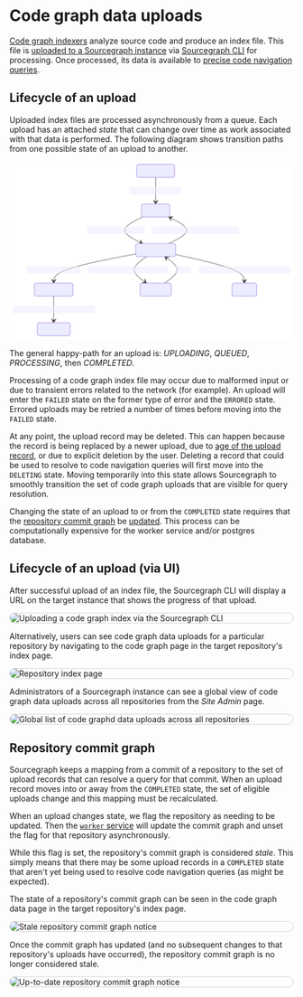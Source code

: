 # Code graph data uploads

<style>
img.screenshot {
  display: block;
  margin: 1em auto;
  max-width: 600px;
  margin-bottom: 0.5em;
  border: 1px solid lightgrey;
  border-radius: 10px;
}

img.terminal-screenshot {
  max-width: 800px;
}
</style>

[Code graph indexers](../references/indexers.md) analyze source code and produce an index file. This file is [uploaded to a Sourcegraph instance](../how-to/index_other_languages.md#4-upload-lsif-data) via [Sourcegraph CLI](../../cli/index.md) for processing. Once processed, its data is available to [precise code navigation queries](precise_code_intelligence.md).

## Lifecycle of an upload

Uploaded index files are processed asynchronously from a queue. Each upload has an attached _state_ that can change over time as work associated with that data is performed. The following diagram shows transition paths from one possible state of an upload to another.

![Upload state diagram](./diagrams/upload-states.svg)

The general happy-path for an upload is: _UPLOADING_, _QUEUED_, _PROCESSING_, then _COMPLETED_. 

Processing of a code graph index file may occur due to malformed input or due to transient errors related to the network (for example). An upload will enter the `FAILED` state on the former type of error and the `ERRORED` state. Errored uploads may be retried a number of times before moving into the `FAILED` state.

At any point, the upload record may be deleted. This can happen because the record is being replaced by a newer upload, due to [age of the upload record](../how-to/configure_data_retention.md), or due to explicit deletion by the user. Deleting a record that could be used to resolve to code navigation queries will first move into the `DELETING` state. Moving temporarily into this state allows Sourcegraph to smoothly transition the set of code graph uploads that are visible for query resolution.

Changing the state of an upload to or from the `COMPLETED` state requires that the [repository commit graph](#repository-commit-graph) be [updated](https://sourcegraph.com/search?q=context:global+repo:%5Egithub%5C.com/sourcegraph/sourcegraph%24+file:%5Eenterprise/cmd/worker/internal/codeintel/commitgraph/updater%5C.go+func+%28u+*Updater%29+update%28ctx&patternType=literal). This process can be computationally expensive for the worker service and/or postgres database.
## Lifecycle of an upload (via UI)

After successful upload of an index file, the Sourcegraph CLI will display a URL on the target instance that shows the progress of that upload.

<img src="https://storage.googleapis.com/sourcegraph-assets/docs/images/code-intelligence/sg-3.34/uploads/src-lsif-upload.gif" class="screenshot terminal-screenshot" alt="Uploading a code graph index via the Sourcegraph CLI">

Alternatively, users can see code graph data uploads for a particular repository by navigating to the code graph page in the target repository's index page.

<img src="https://storage.googleapis.com/sourcegraph-assets/docs/images/code-intelligence/sg-3.33/repository-page.png" class="screenshot" alt="Repository index page">

Administrators of a Sourcegraph instance can see a global view of code graph data uploads across all repositories from the _Site Admin_ page.

<img src="https://storage.googleapis.com/sourcegraph-assets/docs/images/code-intelligence/rename/site-admin-list.png" class="screenshot" alt="Global list of code graphd data uploads across all repositories">

## Repository commit graph

Sourcegraph keeps a mapping from a commit of a repository to the set of upload records that can resolve a query for that commit. When an upload record moves into or away from the `COMPLETED` state, the set of eligible uploads change and this mapping must be recalculated.

When an upload changes state, we flag the repository as needing to be updated. Then the [`worker` service](https://docs.sourcegraph.com/admin/workers#codeintel-commitgraph)
will update the commit graph and unset the flag for that repository asynchronously.

While this flag is set, the repository's commit graph is considered _stale_. This simply means that there may be some upload records in a `COMPLETED` state that aren't yet being used to resolve code navigation queries (as might be expected).

The state of a repository's commit graph can be seen in the code graph data page in the target repository's index page.

<img src="https://storage.googleapis.com/sourcegraph-assets/docs/images/code-intelligence/rename/list-stale-commit-graph.png" class="screenshot" alt="Stale repository commit graph notice">

Once the commit graph has updated (and no subsequent changes to that repository's uploads have occurred), the repository commit graph is no longer considered stale.

<img src="https://storage.googleapis.com/sourcegraph-assets/docs/images/code-intelligence/rename/list-states.png" class="screenshot" alt="Up-to-date repository commit graph notice">
